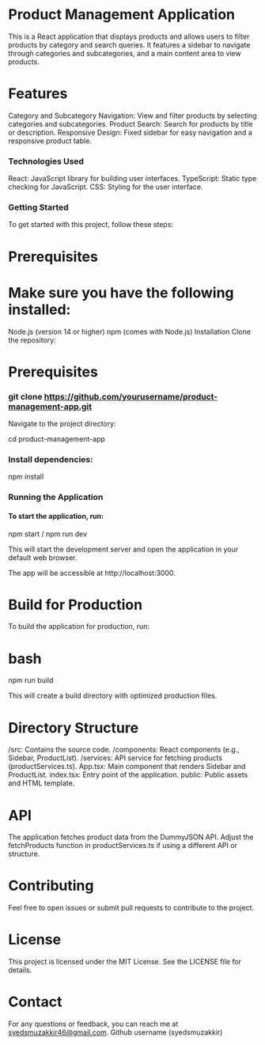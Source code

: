 # Product Management Application


This is a React application that displays products and allows users to filter products by category and search queries. It features a sidebar to navigate through categories and subcategories, and a main content area to view products.

# Features

Category and Subcategory Navigation: View and filter products by selecting categories and subcategories.
Product Search: Search for products by title or description.
Responsive Design: Fixed sidebar for easy navigation and a responsive product table.

### Technologies Used
React: JavaScript library for building user interfaces.
TypeScript: Static type checking for JavaScript.
CSS: Styling for the user interface.

### Getting Started

To get started with this project, follow these steps:

# Prerequisites


# Make sure you have the following installed:

Node.js (version 14 or higher)
npm (comes with Node.js)
Installation
Clone the repository:

# Prerequisites


###  git clone https://github.com/yourusername/product-management-app.git
Navigate to the project directory:


cd product-management-app

### Install dependencies:


npm install

### Running the Application

#### To start the application, run:


npm start / npm run dev 

This will start the development server and open the application in your default web browser. 

The app will be accessible at http://localhost:3000.

# Build for Production

To build the application for production, run:

# bash

npm run build

This will create a build directory with optimized production files.

# Directory Structure

/src: Contains the source code.
/components: React components (e.g., Sidebar, ProductList).
/services: API service for fetching products (productServices.ts).
App.tsx: Main component that renders Sidebar and ProductList.
index.tsx: Entry point of the application.
public: Public assets and HTML template.

# API

The application fetches product data from the DummyJSON API. Adjust the fetchProducts function in productServices.ts if using a different API or structure.

# Contributing


Feel free to open issues or submit pull requests to contribute to the project.

# License
This project is licensed under the MIT License. See the LICENSE file for details.

# Contact
For any questions or feedback, you can reach me at syedsmuzakkir46@gmail.com.
Github username (syedsmuzakkir)
